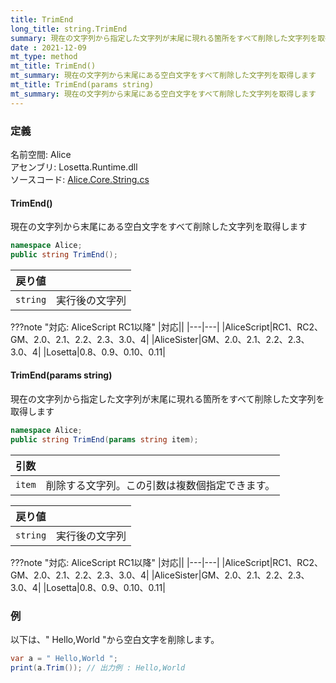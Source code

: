 ```yaml
---
title: TrimEnd
long_title: string.TrimEnd
summary: 現在の文字列から指定した文字列が末尾に現れる箇所をすべて削除した文字列を取得します
date : 2021-12-09
mt_type: method
mt_title: TrimEnd()
mt_summary: 現在の文字列から末尾にある空白文字をすべて削除した文字列を取得します
mt_title: TrimEnd(params string)
mt_summary: 現在の文字列から末尾にある空白文字をすべて削除した文字列を取得します
---
```


### 定義
名前空間: Alice<br/>
アセンブリ: Losetta.Runtime.dll<br/>
ソースコード: [Alice.Core.String.cs](https://github.com/WSOFT-Project/Losetta/blob/master/Losetta.Runtime/Core/Extension/Alice.Core.String.cs)

#### TrimEnd()

現在の文字列から末尾にある空白文字をすべて削除した文字列を取得します

```cs title="AliceScript"
namespace Alice;
public string TrimEnd();
```

|戻り値| |
|-|-|
|`string`|実行後の文字列|

???note "対応: AliceScript RC1以降"
    |対応||
    |---|---|
    |AliceScript|RC1、RC2、GM、2.0、2.1、2.2、2.3、3.0、4|
    |AliceSister|GM、2.0、2.1、2.2、2.3、3.0、4|
    |Losetta|0.8、0.9、0.10、0.11|

#### TrimEnd(params string)

現在の文字列から指定した文字列が末尾に現れる箇所をすべて削除した文字列を取得します

```cs title="AliceScript"
namespace Alice;
public string TrimEnd(params string item);
```

|引数| |
|-|-|
|`item`|削除する文字列。この引数は複数個指定できます。|

|戻り値| |
|-|-|
|`string`|実行後の文字列|

???note "対応: AliceScript RC1以降"
    |対応||
    |---|---|
    |AliceScript|RC1、RC2、GM、2.0、2.1、2.2、2.3、3.0、4|
    |AliceSister|GM、2.0、2.1、2.2、2.3、3.0、4|
    |Losetta|0.8、0.9、0.10、0.11|

### 例
以下は、" Hello,World "から空白文字を削除します。

```cs title="AliceScript"
var a = " Hello,World ";
print(a.Trim()); // 出力例 : Hello,World
```
